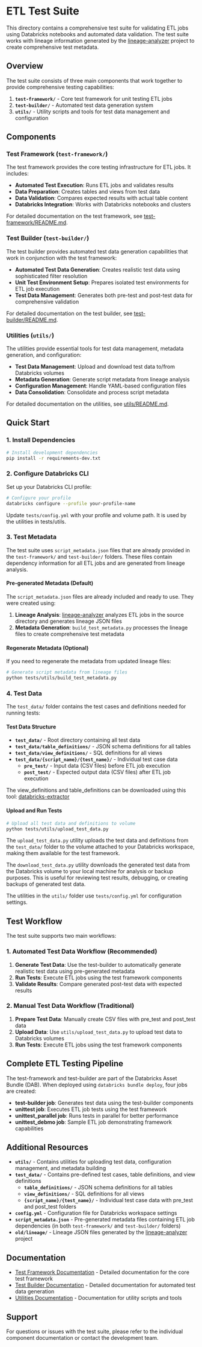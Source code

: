 # ETL Test Suite

This directory contains a comprehensive test suite for validating ETL jobs using Databricks notebooks and automated data validation. The test suite works with lineage information generated by the [lineage-analyzer](https://github.com/harrydu-db/lineage-analyzer/) project to create comprehensive test metadata.

## Overview

The test suite consists of three main components that work together to provide comprehensive testing capabilities:

1. **`test-framework/`** - Core test framework for unit testing ETL jobs
2. **`test-builder/`** - Automated test data generation system
3. **`utils/`** - Utility scripts and tools for test data management and configuration

## Components

### Test Framework (`test-framework/`)

The test framework provides the core testing infrastructure for ETL jobs. It includes:

- **Automated Test Execution**: Runs ETL jobs and validates results
- **Data Preparation**: Creates tables and views from test data
- **Data Validation**: Compares expected results with actual table content
- **Databricks Integration**: Works with Databricks notebooks and clusters

For detailed documentation on the test framework, see [test-framework/README.md](test-framework/README.md).

### Test Builder (`test-builder/`)

The test builder provides automated test data generation capabilities that work in conjunction with the test framework:

- **Automated Test Data Generation**: Creates realistic test data using sophisticated filter resolution
- **Unit Test Environment Setup**: Prepares isolated test environments for ETL job execution
- **Test Data Management**: Generates both pre-test and post-test data for comprehensive validation

For detailed documentation on the test builder, see [test-builder/README.md](test-builder/README.md).

### Utilities (`utils/`)

The utilities provide essential tools for test data management, metadata generation, and configuration:

- **Test Data Management**: Upload and download test data to/from Databricks volumes
- **Metadata Generation**: Generate script metadata from lineage analysis
- **Configuration Management**: Handle YAML-based configuration files
- **Data Consolidation**: Consolidate and process script metadata

For detailed documentation on the utilities, see [utils/README.md](utils/README.md).

## Quick Start

### 1. Install Dependencies

```bash
# Install development dependencies
pip install -r requirements-dev.txt
```

### 2. Configure Databricks CLI

Set up your Databricks CLI profile:

```bash
# Configure your profile
databricks configure --profile your-profile-name
```

Update `tests/config.yml` with your profile and volume path. It is used by the utilities in tests/utils. 

### 3. Test Metadata

The test suite uses `script_metadata.json` files that are already provided in the `test-framework/` and `test-builder/` folders. These files contain dependency information for all ETL jobs and are generated from lineage analysis.

#### Pre-generated Metadata (Default)
The `script_metadata.json` files are already included and ready to use. They were created using:
1. **Lineage Analysis**: [lineage-analyzer](https://github.com/harrydu-db/lineage-analyzer/) analyzes ETL jobs in the source directory and generates lineage JSON files
2. **Metadata Generation**: `build_test_metadata.py` processes the lineage files to create comprehensive test metadata

#### Regenerate Metadata (Optional)
If you need to regenerate the metadata from updated lineage files:

```bash
# Generate script metadata from lineage files
python tests/utils/build_test_metadata.py
```

### 4. Test Data

The `test_data/` folder contains the test cases and definitions needed for running tests:

#### Test Data Structure

- **`test_data/`** - Root directory containing all test data
- **`test_data/table_definitions/`** - JSON schema definitions for all tables
- **`test_data/view_definitions/`** - SQL definitions for all views
- **`test_data/{script_name}/{test_name}/`** - Individual test case data
  - **`pre_test/`** - Input data (CSV files) before ETL job execution
  - **`post_test/`** - Expected output data (CSV files) after ETL job execution

The view_definitions and table_definitions can be downloaded using this tool: [databricks-extractor](https://github.com/harrydu-db/databricks-extractor)

#### Upload and Run Tests

```bash
# Upload all test data and definitions to volume
python tests/utils/upload_test_data.py
```

The `upload_test_data.py` utility uploads the test data and definitions from the `test_data/` folder to the volume attached to your Databricks workspace, making them available for the test framework. 

The `download_test_data.py` utility downloads the generated test data from the Databricks volume to your local machine for analysis or backup purposes. This is useful for reviewing test results, debugging, or creating backups of generated test data.

The utilities in the `utils/` folder use `tests/config.yml` for configuration settings.

## Test Workflow

The test suite supports two main workflows:

### 1. Automated Test Data Workflow (Recommended)
1. **Generate Test Data**: Use the test-builder to automatically generate realistic test data using pre-generated metadata
2. **Run Tests**: Execute ETL jobs using the test framework components
3. **Validate Results**: Compare generated post-test data with expected results

### 2. Manual Test Data Workflow (Traditional)
1. **Prepare Test Data**: Manually create CSV files with pre_test and post_test data
2. **Upload Data**: Use `utils/upload_test_data.py` to upload test data to Databricks volumes
3. **Run Tests**: Execute ETL jobs using the test framework components

## Complete ETL Testing Pipeline

The test-framework and test-builder are part of the Databricks Asset Bundle (DAB). When deployed using `databricks bundle deploy`, four jobs are created:

- **test-builder job**: Generates test data using the test-builder components
- **unittest job**: Executes ETL job tests using the test framework
- **unittest_parallel job**: Runs tests in parallel for better performance
- **unittest_debmo job**: Sample ETL job demonstrating framework capabilities

## Additional Resources

- **`utils/`** - Contains utilities for uploading test data, configuration management, and metadata building
- **`test_data/`** - Contains pre-defined test cases, table definitions, and view definitions
  - **`table_definitions/`** - JSON schema definitions for all tables
  - **`view_definitions/`** - SQL definitions for all views  
  - **`{script_name}/{test_name}/`** - Individual test case data with pre_test and post_test folders
- **`config.yml`** - Configuration file for Databricks workspace settings
- **`script_metadata.json`** - Pre-generated metadata files containing ETL job dependencies (in both `test-framework/` and `test-builder/` folders)
- **`old/lineage/`** - Lineage JSON files generated by the [lineage-analyzer](https://github.com/harrydu-db/lineage-analyzer/) project

## Documentation

- [Test Framework Documentation](test-framework/README.md) - Detailed documentation for the core test framework
- [Test Builder Documentation](test-builder/README.md) - Detailed documentation for automated test data generation
- [Utilities Documentation](utils/README.md) - Documentation for utility scripts and tools

## Support

For questions or issues with the test suite, please refer to the individual component documentation or contact the development team.